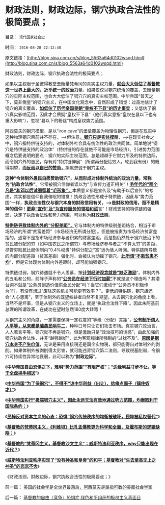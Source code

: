 # 财政法则，财政边际，钢穴执政合法性的极简要点；

目录： `现代国家社会史` 

时间： `2016-08-28 22:12:48` 

原文链接：[http://blog.sina.com.cn/s/blog_5563a64d0102wsqd.html](http://blog.sina.com.cn/s/blog_5563a64d0102wsqd.html)

财政法则，财政边际，钢穴执政合法性的极简要点；

如果以主权限于圣彼得教堂去衡量梵蒂冈的真实主权力量，[**就会大大低估了基督教这一世界上最大的，近乎统一的政治力**](../../../2013/4/20/中国的基督徒一般不了解自已的宗教，更不了解新教；.md)量。如果仅仅以钢穴统治的覆盖，去衡量钢穴的实际主权范围，也会大大低估了钢穴穴的真实主权范围。中华帝国“普天之下，莫非俺皇”的钢穴主义，在中国文化观念中，自然形成了错觉：过高地估计了钢穴的真实覆盖，[**如低估了历代帝国皇朝“皇权不下县”的历史事实**](../../../2015/12/15/毛蒋不及北洋，北洋不及晚清；.md)；又低估了钢穴真实影响范围，因此才会质疑“皇权不下县”（他们真实意指“皇权在县以下也有重大影响”），忽视“县以下的粉丝”构成皇权势力范围。

阿西莫夫的钢穴模型，是以“iron
cave”的堡垒覆盖为物理性钢穴，但是在现实中这种物理钢穴目前并不存在，——>但注意[**，钢穴只是实体模型**](../../../2016/7/22/阿西莫夫“钢穴，大城”，形象解读《旧制度和大革命》.md)，——>在现实社会之中，钢穴指特供链支持的，对体制外社会具有统治性的政治共同体。简单地说“钢穴是特供链支持的政治体”（特供链的存在就绝不可能是市场经济）。引进势力范围概念后要说明的要点：钢穴的实际主权范围，总是超越于它财力所及的特供边际，而令钢穴外的愚民，存有对“特供链伸展”（所谓再分配给穷人，轮到我有份）的既得期望，[**而反而以自已的赞助，**](../../../2008/10/16/极力维护不公平制度的是受害者自已.md)捐献忠诚于钢穴主权。

**这种“令体制外愚民自愿赞助钢穴”，从而形成对体制外统治的政治力量，常称为“执政合法性”**。它常被钢穴信仰者误以为“与宣传力道正相关”！[**毛年代的“两个凡是”和邓以后试图留着“毛形象”，**](http://darthvad.blog.sohu.com/132102586.html)本质意义都是宣传及“有助于以后宣传”的考虑，其实都是信仰自我催眠的错觉！执政合法性形成于特供链，因此与“势力范围”一样，**执政合法性仅与钢穴本身的财政信用有关，——>是财政的信用，而不是精神的信仰**！[**更非“宣传”及“为宣传服务的领袖和谎**](../../../2013/10/7/合法性守恒定理和宣传无效，及法理的概念.md)言”！财政支持的特供链的强弱，决定了执政合法性和势力范围，可以称为**财政法则**。

[**特供链导致体制内外的“分配差距”，**](../../../2009/8/10/主要矛盾很可能就是体制内外的矛盾.md)它与体制内的特供级别差距结合，相当于市场经济的所谓“贫富差距”（市场经济无所谓分配）。但是被指责为市场经济贫富差距的，通常不是指市场经济参与者积累的财富差距，而是指仍然处于钢穴统治下的贫民被分配的穷（如中国农民之所谓穷）与市场经济参与者之“不算太穷”的差距，尽管穷贱民比起体制内"0.4%权贵"特供分配之“富”远为骇人听闻。特供链所导致的内部分配差距（贫富差距）强化时，会被认为动摇了钢穴，[**此所谓“不患贫患不均**](http://darthvad.blog.sohu.com/302425964.html)”，但是它体现为体制内外差距时，却可能加强钢穴。

特供链过弱，钢穴待遇就不令人羡慕，按[**计划经济观念就是“缺乏激励**](../../../2014/11/10/公务员的体面是啥标准？贱民基本生活水平又是啥标准？.md)”。体制内外的五毛和公知，前阵子声称的“[**公务员在经济下行时加薪”**](../../../2015/6/18/“基层公务员加薪”是财政更大的（支出／损失／腐败）；.md)不就是这个理由吗？其潜台词不就是“公务员创造价值供全民分配”吗？当它们激动于“公务员不积极作为”时，有没有想过“废除这些机关可能更有效率？”。更低的特供链，钢穴族还会“人心思离”，至于体制外的既望权益者自然不复期望。从去钢穴化的角度上看，当然不是坏事，但是从钢穴主义的立场上，就是“执政合法性下降”。因此朱阿基前总理的所谓改革，在成功在望时忽然180度大转弯！

从钢穴主义的角度，一定需要保持一定程度的“等级（分配）差距”，[**公有制所谓人人平等，从来都是骗愚民哄牛二**](../../../2014/3/8/经济学“激励理论”全部是伪科学，朱镕基同志的错误激励.md)，种种口号只让它们攻击市场。真实钢穴政治言，人人若言平等，钢穴就不再是钢穴。但是激励只是“政治技巧的诱惑”，由此加强的钢穴执政合法性，并非“越强越好”，此为客观规律所强制的“过犹不及”。[**原因是钢穴本身不产生价值**](../../../2016/8/3/“生产力，生产效率”是奴隶制观念，全人类通往“病毒化”之路.md)，无论是采用直接税还是国企实物税，都只能得自对体制外的剥削。如果体制外被剥削得太厉害，就可能违背钢穴第二法则，导致税基削弱，令钢穴可持续性异常地衰弱，此可以称为“**财政边际**”。

《[**中华帝国自由恐惧之下，难明“势力范围”“有限产权”；“边缘利益寸步不让，等于全盘拱手相送**](../../../2016/8/24/中华帝国自由恐惧之下，难明“势力范围”“有限产权”；.md)”》

《[**中华帝国“为了保钢穴”，不得不“谅中华利益（出让），给俺点面子（镇住奴才）”**](../../../2016/8/25/中华帝国误将“面子”作势力范围，两者的利益对象区别；.md)》

《[**中华帝国实行“极端钢穴主义”，因此永远无法有效地通过势力范围，均衡取利于国际条约；**](../../../2016/8/25/鸦片战争，八国联军，中华帝国之于威斯特法利亚秩序.md)》

《[**民粹反对资本主义的心态：恐惧“钢穴传统秩序的均衡被破坏，民粹被私权替代”**](../../../2016/8/26/民粹反资本主义的心态：恐惧“钢穴传统秩序的均衡被破坏”.md)》

《[**基督教的梵蒂冈主义，《利维坦》比孔孟儒教更为科学和全面，及霍布斯的逻辑缺陷；**](../../../2016/8/26/基督教要求“市场经济，资本主义，人权”消极举证.md)》

《[**基督教的“梵蒂冈主义，基督教沙文主义”；威斯特法利亚秩序，why只能出现在近代？**](../../../2016/8/27/基督教的“梵蒂冈主义，基督教沙文主义”；.md)》

《[**威斯特法利亚秩序实现了“没有神圣和皇帝”的和平；基督教对“失去至高无上之神圣”的恋恋不舍**](../../../2016/8/27/钢穴在历史和现实中的合理性：民粹社会中的均衡中枢；.md)》

《财政法则，财政边际，钢穴执政合法性的极简要点；》

前一篇： [美国的社会学是全世界最落后，阿西莫夫是屈指可数的美籍社会学家](../../../2016/8/31/美国的社会学是全世界最落后，阿西莫夫是屈指可数的美籍社会学家.md)

后一篇： [基督教的自由（竞争）恐惧症,绿色和平组织的极权主义真面目](../../../2016/8/2/基督教的自由（竞争）恐惧症,绿色和平组织的极权主义真面目.md)

